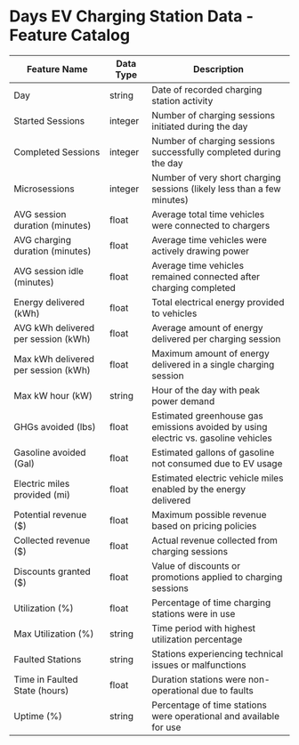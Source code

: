 # Days EV Charging Station Data - Feature Catalog

| Feature Name | Data Type | Description |
|--------------|-----------|-------------|
| Day | string | Date of recorded charging station activity |
| Started Sessions | integer | Number of charging sessions initiated during the day |
| Completed Sessions | integer | Number of charging sessions successfully completed during the day |
| Microsessions | integer | Number of very short charging sessions (likely less than a few minutes) |
| AVG session duration (minutes) | float | Average total time vehicles were connected to chargers |
| AVG charging duration (minutes) | float | Average time vehicles were actively drawing power |
| AVG session idle (minutes) | float | Average time vehicles remained connected after charging completed |
| Energy delivered (kWh) | float | Total electrical energy provided to vehicles |
| AVG kWh delivered per session (kWh) | float | Average amount of energy delivered per charging session |
| Max kWh delivered per session (kWh) | float | Maximum amount of energy delivered in a single charging session |
| Max kW hour (kW) | string | Hour of the day with peak power demand |
| GHGs avoided (lbs) | float | Estimated greenhouse gas emissions avoided by using electric vs. gasoline vehicles |
| Gasoline avoided (Gal) | float | Estimated gallons of gasoline not consumed due to EV usage |
| Electric miles provided (mi) | float | Estimated electric vehicle miles enabled by the energy delivered |
| Potential revenue ($) | float | Maximum possible revenue based on pricing policies |
| Collected revenue ($) | float | Actual revenue collected from charging sessions |
| Discounts granted ($) | float | Value of discounts or promotions applied to charging sessions |
| Utilization (%) | float | Percentage of time charging stations were in use |
| Max Utilization (%) | string | Time period with highest utilization percentage |
| Faulted Stations | string | Stations experiencing technical issues or malfunctions |
| Time in Faulted State (hours) | float | Duration stations were non-operational due to faults |
| Uptime (%) | string | Percentage of time stations were operational and available for use |